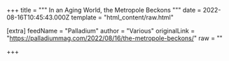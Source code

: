 
+++
title = """
In an Aging World, the Metropole Beckons
"""
date = 2022-08-16T10:45:43.000Z
template = "html_content/raw.html"

[extra]
feedName = "Palladium"
author = "Various"
originalLink = "https://palladiummag.com/2022/08/16/the-metropole-beckons/"
raw = ""

+++

